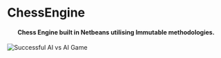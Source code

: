 # ChessEngine
<h4 align="center">Chess Engine built in Netbeans utilising Immutable methodologies.</h4>

![Successful AI vs AI Game](https://user-images.githubusercontent.com/58697687/194768015-25667781-7c43-4fde-9e8a-64e31c6db310.png)
